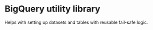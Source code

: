 # BigQuery utility library

Helps with setting up datasets and tables with reusable fail-safe logic.